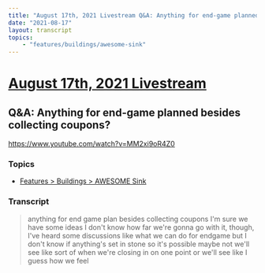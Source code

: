```yaml
---
title: "August 17th, 2021 Livestream Q&A: Anything for end-game planned besides collecting coupons?"
date: "2021-08-17"
layout: transcript
topics:
    - "features/buildings/awesome-sink"
---
```

# [August 17th, 2021 Livestream](../2021-08-17.md)
## Q&A: Anything for end-game planned besides collecting coupons?
https://www.youtube.com/watch?v=MM2xi9oR4Z0

### Topics
* [Features > Buildings > AWESOME Sink](../topics/features/buildings/awesome-sink.md)

### Transcript

> anything for end game plan besides collecting coupons I'm sure we have some ideas I don't know how far we're gonna go with it, though, I've heard some discussions like what we can do for endgame but I don't know if anything's set in stone so it's possible maybe not we'll see like sort of when we're closing in on one point or we'll see like I guess how we feel
